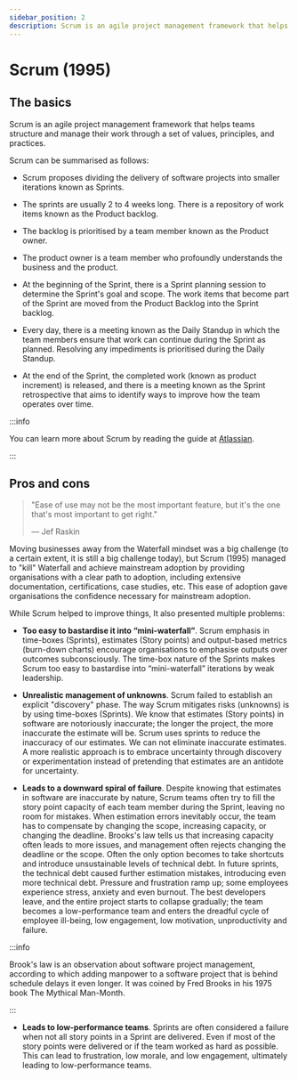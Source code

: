 ```yaml
---
sidebar_position: 2
description: Scrum is an agile project management framework that helps teams structure and manage their work through a set of values, principles, and practices.
---
```


# Scrum (1995)

## The basics

Scrum is an agile project management framework that helps teams structure and manage their work through a set of values, principles, and practices.

Scrum can be summarised as follows: 

- Scrum proposes dividing the delivery of software projects into smaller iterations known as Sprints. 

- The sprints are usually 2 to 4 weeks long. There is a repository of work items known as the Product backlog. 

- The backlog is prioritised by a team member known as the Product owner. 

- The product owner is a team member who profoundly understands the business and the product.

- At the beginning of the Sprint, there is a Sprint planning session to determine the Sprint's goal and scope. The work items that become part of the Sprint are moved from the Product Backlog into the Sprint backlog.  

- Every day, there is a meeting known as the Daily Standup in which the team members ensure that work can continue during the Sprint as planned. Resolving any impediments is prioritised during the Daily Standup.

- At the end of the Sprint, the completed work (known as product increment) is released, and there is a meeting known as the Sprint retrospective that aims to identify ways to improve how the team operates over time.

:::info

You can learn more about Scrum by reading the guide at [Atlassian](https://www.atlassian.com/agile/scrum).

:::

## Pros and cons

> "Ease of use may not be the most important feature, but it's the one that's most important to get right."
>
> — Jef Raskin

Moving businesses away from the Waterfall mindset was a big challenge (to a certain extent, it is still a big challenge today), but Scrum (1995) managed to "kill" Waterfall and achieve mainstream adoption by providing organisations with a clear path to adoption, including extensive documentation, certifications, case studies, etc. This ease of adoption gave organisations the confidence necessary for mainstream adoption.

While Scrum helped to improve things, It also presented multiple problems:

- **Too easy to bastardise it into “mini-waterfall”**. Scrum emphasis in time-boxes (Sprints), estimates (Story points) and output-based metrics (burn-down charts) encourage organisations to emphasise outputs over outcomes subconsciously. The time-box nature of the Sprints makes Scrum too easy to bastardise into “mini-waterfall” iterations by weak leadership.

- **Unrealistic management of unknowns**. Scrum failed to establish an explicit "discovery" phase. The way Scrum mitigates risks (unknowns) is by using time-boxes (Sprints). We know that estimates (Story points) in software are notoriously inaccurate; the longer the project, the more inaccurate the estimate will be. Scrum uses sprints to reduce the inaccuracy of our estimates. We can not eliminate inaccurate estimates. A more realistic approach is to embrace uncertainty through discovery or experimentation instead of pretending that estimates are an antidote for uncertainty.

- **Leads to a downward spiral of failure**. Despite knowing that estimates in software are inaccurate by nature, Scrum teams often try to fill the story point capacity of each team member during the Sprint, leaving no room for mistakes. When estimation errors inevitably occur, the team has to compensate by changing the scope, increasing capacity, or changing the deadline. Brooks's law tells us that increasing capacity often leads to more issues, and management often rejects changing the deadline or the scope. Often the only option becomes to take shortcuts and introduce unsustainable levels of technical debt. In future sprints, the technical debt caused further estimation mistakes, introducing even more technical debt. Pressure and frustration ramp up; some employees experience stress, anxiety and even burnout. The best developers leave, and the entire project starts to collapse gradually; the team becomes a low-performance team and enters the dreadful cycle of employee ill-being, low engagement, low motivation, unproductivity and failure.

:::info

Brook's law is an observation about software project management, according to which adding manpower to a software project that is behind schedule delays it even longer. It was coined by Fred Brooks in his 1975 book The Mythical Man-Month.

::: 

- **Leads to low-performance teams**. Sprints are often considered a failure when not all story points in a Sprint are delivered. Even if most of the story points were delivered or if the team worked as hard as possible. This can lead to frustration, low morale, and low engagement, ultimately leading to low-performance teams.

